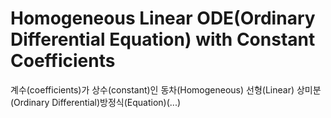 # Homogeneous Linear ODE(Ordinary Differential Equation) with Constant Coefficients

계수(coefficients)가 상수(constant)인 동차(Homogeneous) 선형(Linear) 상미분(Ordinary Differential)방정식(Equation)(...)

